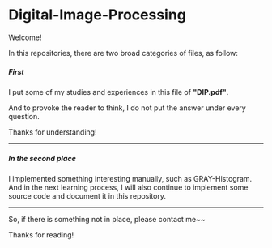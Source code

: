 # Digital-Image-Processing

Welcome!

In this repositories, there are two broad categories of files, as follow:

##### First

I put some of my studies and experiences in this file of **"DIP.pdf"**.

And to provoke the reader to think, I do not put the answer under every question.

Thanks for understanding!

---

##### In the second place

 I implemented something interesting manually, such as GRAY-Histogram. And in the next learning process, I will also continue to implement some source code and document it in this repository.

---

So, if there is something not in place, please contact me~~

Thanks for reading!



